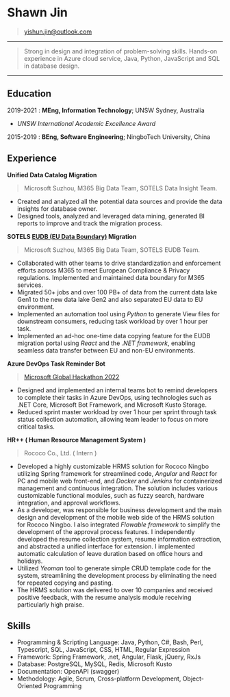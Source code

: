 # Shawn Jin

> <yishun.jin@outlook.com>

---

> Strong in design and integration of problem-solving skills. 
> Hands-on experience in Azure cloud service, Java, Python, JavaScript and SQL in database design.

---

## Education

2019-2021
:   **MEng, Information Technology**; UNSW Sydney, Australia

- *UNSW International Academic Excellence Award*

2015-2019
:   **BEng, Software Engineering**; NingboTech University, China

## Experience

**Unified Data Catalog Migration**

> Microsoft Suzhou, M365 Big Data Team, SOTELS Data Insight Team.

- Created and analyzed all the potential data sources and provide the data insights for database owner.
- Designed tools, analyzed and leveraged data mining, generated BI reports to improve and track the migration process.

**SOTELS [EUDB (EU Data Boundary)](https://www.microsoft.com/en-us/trust-center/privacy/european-data-boundary-eudb) Migration**

> Microsoft Suzhou, M365 Big Data Team, SOTELS EUDB Team.

- Collaborated with other teams to drive standardization and enforcement efforts across M365 to meet European Compliance & Privacy regulations. Implemented and maintained data boundary for M365 services.
- Migrated 50+ jobs and over 100 PB+ of data from the current data lake Gen1 to the new data lake Gen2 and also separated EU data to EU environment.
- Implemented an automation tool using *Python* to generate View files for downstream consumers, reducing task workload by over 1 hour per task.
- Implemented an ad-hoc one-time data copying feature for the EUDB migration portal using *React* and the *.NET framework*, enabling seamless data transfer between EU and non-EU environments.

**Azure DevOps Task Reminder Bot**

> [Microsoft Global Hackathon 2022](https://www.credly.com/badges/0a38f67f-44fb-4788-84ff-878430066bc8/linked_in_profile)

- Designed and implemented an internal teams bot to remind developers to complete their tasks in Azure DevOps, using technologies such as .NET Core, Microsoft Bot Framework, and Microsoft Kusto Storage.
- Reduced sprint master workload by over 1 hour per sprint through task status collection automation, allowing team leader to focus on more critical tasks.

**HR++ ( Human Resource Management System )**

> Rococo Co., Ltd. ( Intern )

- Developed a highly customizable HRMS solution for Rococo Ningbo utilizing Spring framework for streamlined code, *Angular* and *React* for PC and mobile web front-end, and *Docker* and *Jenkins* for containerized management and continuous integration. The solution includes various customizable functional modules, such as fuzzy search, hardware integration, and approval workflows.
- As a developer, was responsible for business development and the main design and development of the mobile web side of the HRMS solution for Rococo Ningbo. I also integrated *Flowable framework* to simplify the development of the approval process features. I independently developed the resume collection system, resume information extraction, and abstracted a unified interface for extension. I implemented automatic calculation of leave duration based on office hours and holidays.
- Utilized *Yeoman* tool to generate simple CRUD template code for the system, streamlining the development process by eliminating the need for repeated copying and pasting.
- The HRMS solution was delivered to over 10 companies and received positive feedback, with the resume analysis module receiving particularly high praise.

## Skills

- Programming & Scripting Language: Java, Python, C#, Bash, Perl, Typescript, SQL, JavaScript, CSS, HTML, Regular Expression
- Framework: Spring Framework, .net, Angular, Flask, jQuery, RxJs
- Database: PostgreSQL, MySQL, Redis, Microsoft Kusto
- Documentation: OpenAPI (swagger)
- Methodology: Agile, Scrum, Cross-platform Development, Object-Oriented Programming

